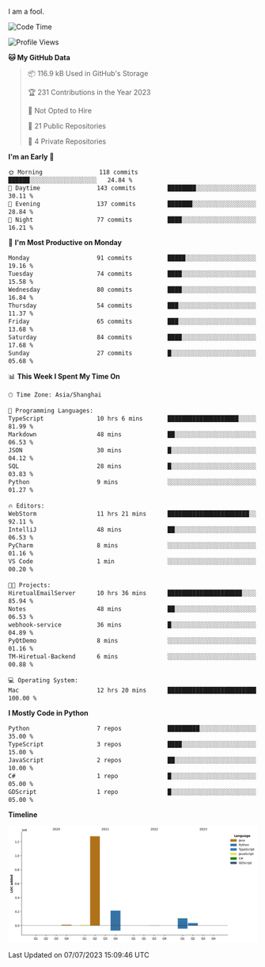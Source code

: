 I am a fool.

<!--START_SECTION:waka-->
![Code Time](http://img.shields.io/badge/Code%20Time-528%20hrs%2059%20mins-blue)

![Profile Views](http://img.shields.io/badge/Profile%20Views-0-blue)

**🐱 My GitHub Data** 

> 📦 116.9 kB Used in GitHub's Storage 
 > 
> 🏆 231 Contributions in the Year 2023
 > 
> 🚫 Not Opted to Hire
 > 
> 📜 21 Public Repositories 
 > 
> 🔑 4 Private Repositories 
 > 
**I'm an Early 🐤** 

```text
🌞 Morning                118 commits         ██████░░░░░░░░░░░░░░░░░░░   24.84 % 
🌆 Daytime                143 commits         ████████░░░░░░░░░░░░░░░░░   30.11 % 
🌃 Evening                137 commits         ███████░░░░░░░░░░░░░░░░░░   28.84 % 
🌙 Night                  77 commits          ████░░░░░░░░░░░░░░░░░░░░░   16.21 % 
```
📅 **I'm Most Productive on Monday** 

```text
Monday                   91 commits          █████░░░░░░░░░░░░░░░░░░░░   19.16 % 
Tuesday                  74 commits          ████░░░░░░░░░░░░░░░░░░░░░   15.58 % 
Wednesday                80 commits          ████░░░░░░░░░░░░░░░░░░░░░   16.84 % 
Thursday                 54 commits          ███░░░░░░░░░░░░░░░░░░░░░░   11.37 % 
Friday                   65 commits          ███░░░░░░░░░░░░░░░░░░░░░░   13.68 % 
Saturday                 84 commits          ████░░░░░░░░░░░░░░░░░░░░░   17.68 % 
Sunday                   27 commits          █░░░░░░░░░░░░░░░░░░░░░░░░   05.68 % 
```


📊 **This Week I Spent My Time On** 

```text
🕑︎ Time Zone: Asia/Shanghai

💬 Programming Languages: 
TypeScript               10 hrs 6 mins       ████████████████████░░░░░   81.99 % 
Markdown                 48 mins             ██░░░░░░░░░░░░░░░░░░░░░░░   06.53 % 
JSON                     30 mins             █░░░░░░░░░░░░░░░░░░░░░░░░   04.12 % 
SQL                      28 mins             █░░░░░░░░░░░░░░░░░░░░░░░░   03.83 % 
Python                   9 mins              ░░░░░░░░░░░░░░░░░░░░░░░░░   01.27 % 

🔥 Editors: 
WebStorm                 11 hrs 21 mins      ███████████████████████░░   92.11 % 
IntelliJ                 48 mins             ██░░░░░░░░░░░░░░░░░░░░░░░   06.53 % 
PyCharm                  8 mins              ░░░░░░░░░░░░░░░░░░░░░░░░░   01.16 % 
VS Code                  1 min               ░░░░░░░░░░░░░░░░░░░░░░░░░   00.20 % 

🐱‍💻 Projects: 
HiretualEmailServer      10 hrs 36 mins      █████████████████████░░░░   85.94 % 
Notes                    48 mins             ██░░░░░░░░░░░░░░░░░░░░░░░   06.53 % 
webhook-service          36 mins             █░░░░░░░░░░░░░░░░░░░░░░░░   04.89 % 
PyQtDemo                 8 mins              ░░░░░░░░░░░░░░░░░░░░░░░░░   01.16 % 
TM-Hiretual-Backend      6 mins              ░░░░░░░░░░░░░░░░░░░░░░░░░   00.88 % 

💻 Operating System: 
Mac                      12 hrs 20 mins      █████████████████████████   100.00 % 
```

**I Mostly Code in Python** 

```text
Python                   7 repos             █████████░░░░░░░░░░░░░░░░   35.00 % 
TypeScript               3 repos             ████░░░░░░░░░░░░░░░░░░░░░   15.00 % 
JavaScript               2 repos             ██░░░░░░░░░░░░░░░░░░░░░░░   10.00 % 
C#                       1 repo              █░░░░░░░░░░░░░░░░░░░░░░░░   05.00 % 
GDScript                 1 repo              █░░░░░░░░░░░░░░░░░░░░░░░░   05.00 % 
```



**Timeline**

![Lines of Code chart](https://raw.githubusercontent.com/VeejaLiu/VeejaLiu/master/assets/bar_graph.png)


 Last Updated on 07/07/2023 15:09:46 UTC
<!--END_SECTION:waka-->

